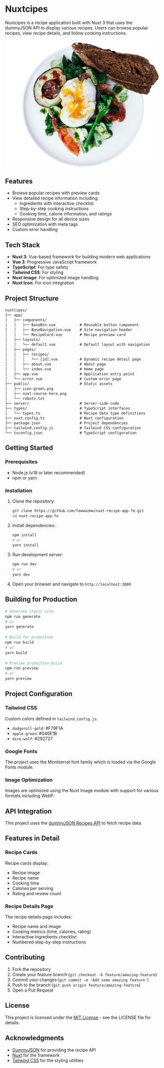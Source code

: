 # Nuxtcipes

Nuxtcipes is a recipe application built with Nuxt 3 that uses the dummyJSON API to display various recipes. Users can browse popular recipes, view recipe details, and follow cooking instructions.

![Nuxtcipes](./public/nuxt-course-hero.png)

## Features

- Browse popular recipes with preview cards
- View detailed recipe information including:
    - Ingredients with interactive checklist
    - Step-by-step cooking instructions
    - Cooking time, calorie information, and ratings
- Responsive design for all device sizes
- SEO optimization with meta tags
- Custom error handling

## Tech Stack

- **Nuxt 3**: Vue-based framework for building modern web applications
- **Vue 3**: Progressive JavaScript framework
- **TypeScript**: For type safety
- **Tailwind CSS**: For styling
- **Nuxt Image**: For optimized image handling
- **Nuxt Icon**: For icon integration

## Project Structure

```
nuxtcipes/
├── app/
│   ├── components/
│   │   ├── BaseBtn.vue           # Reusable button component
│   │   ├── BaseNavigation.vue    # Site navigation header
│   │   └── RecipeCard.vue        # Recipe preview card
│   ├── layouts/
│   │   └── default.vue           # Default layout with navigation
│   ├── pages/
│   │   ├── recipes/
│   │   │   └── [id].vue          # Dynamic recipe detail page
│   │   ├── about.vue             # About page
│   │   └── index.vue             # Home page
│   ├── app.vue                   # Application entry point
│   └── error.vue                 # Custom error page
├── public/                       # Static assets
│   ├── icon-green.png
│   ├── nuxt-course-hero.png
│   └── robots.txt
├── server/                       # Server-side code
├── types/                        # TypeScript interfaces
│   └── types.ts                  # Recipe data type definitions
├── nuxt.config.ts                # Nuxt configuration
├── package.json                  # Project dependencies
├── tailwind.config.js            # Tailwind CSS configuration
└── tsconfig.json                 # TypeScript configuration
```

## Getting Started

### Prerequisites

- Node.js (v18 or later recommended)
- npm or yarn

### Installation

1. Clone the repository:
   ```bash
   git clone https://github.com/fawwazmw/nuxt-recipe-app-fe.git
   cd nuxt-recipe-app-fe
   ```

2. Install dependencies:
   ```bash
   npm install
   # or
   yarn install
   ```

3. Run development server:
   ```bash
   npm run dev
   # or
   yarn dev
   ```

4. Open your browser and navigate to `http://localhost:3000`

## Building for Production

```bash
# Generate static site
npm run generate
# or
yarn generate

# Build for production
npm run build
# or
yarn build

# Preview production build
npm run preview
# or
yarn preview
```

## Project Configuration

### Tailwind CSS

Custom colors defined in `tailwind.config.js`:
- `dodgeroll-gold`: #F79F1A
- `apple-green`: #046E1B
- `dire-wolf`: #292727

### Google Fonts

The project uses the Montserrat font family which is loaded via the Google Fonts module.

### Image Optimization

Images are optimized using the Nuxt Image module with support for various formats including WebP.

## API Integration

This project uses the [dummyJSON Recipes API](https://dummyjson.com/recipes) to fetch recipe data.

## Features in Detail

### Recipe Cards

Recipe cards display:
- Recipe image
- Recipe name
- Cooking time
- Calories per serving
- Rating and review count

### Recipe Details Page

The recipe details page includes:
- Recipe name and image
- Cooking metrics (time, calories, rating)
- Interactive ingredients checklist
- Numbered step-by-step instructions

## Contributing

1. Fork the repository
2. Create your feature branch (`git checkout -b feature/amazing-feature`)
3. Commit your changes (`git commit -m 'Add some amazing feature'`)
4. Push to the branch (`git push origin feature/amazing-feature`)
5. Open a Pull Request

## License

This project is licensed under the [MIT License](https://opensource.org/license/MIT) - see the LICENSE file for details.

## Acknowledgments

- [DummyJSON](https://dummyjson.com/) for providing the recipe API
- [Nuxt](https://nuxt.com/) for the framework
- [Tailwind CSS](https://tailwindcss.com/) for the styling utilities
